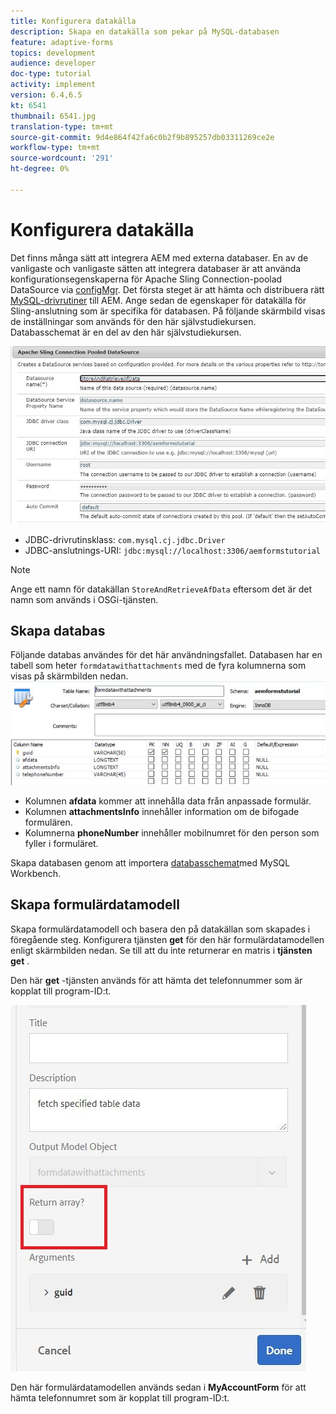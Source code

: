 ```yaml
---
title: Konfigurera datakälla
description: Skapa en datakälla som pekar på MySQL-databasen
feature: adaptive-forms
topics: development
audience: developer
doc-type: tutorial
activity: implement
version: 6.4,6.5
kt: 6541
thumbnail: 6541.jpg
translation-type: tm+mt
source-git-commit: 9d4e864f42fa6c0b2f9b895257db03311269ce2e
workflow-type: tm+mt
source-wordcount: '291'
ht-degree: 0%

---
```



# Konfigurera datakälla

Det finns många sätt att integrera AEM med externa databaser. En av de vanligaste och vanligaste sätten att integrera databaser är att använda konfigurationsegenskaperna för Apache Sling Connection-poolad DataSource via [configMgr](http://localhost:4502/system/console/configMgr).
Det första steget är att hämta och distribuera rätt [MySQL-drivrutiner](https://mvnrepository.com/artifact/mysql/mysql-connector-java) till AEM.
Ange sedan de egenskaper för datakälla för Sling-anslutning som är specifika för databasen. På följande skärmbild visas de inställningar som används för den här självstudiekursen. Databasschemat är en del av den här självstudiekursen.

![datakälla](assets/data-source.JPG)


* JDBC-drivrutinsklass: `com.mysql.cj.jdbc.Driver`
* JDBC-anslutnings-URI: `jdbc:mysql://localhost:3306/aemformstutorial`

>[!NOTE]
>Ange ett namn för datakällan `StoreAndRetrieveAfData` eftersom det är det namn som används i OSGi-tjänsten.


## Skapa databas


Följande databas användes för det här användningsfallet. Databasen har en tabell som heter `formdatawithattachments` med de fyra kolumnerna som visas på skärmbilden nedan.
![databas](assets/table-schema.JPG)

* Kolumnen **afdata** kommer att innehålla data från anpassade formulär.
* Kolumnen **attachmentsInfo** innehåller information om de bifogade formulären.
* Kolumnerna **phoneNumber** innehåller mobilnumret för den person som fyller i formuläret.

Skapa databasen genom att importera [databasschemat](assets/data-base-schema.sql)med MySQL Workbench.

## Skapa formulärdatamodell

Skapa formulärdatamodell och basera den på datakällan som skapades i föregående steg.
Konfigurera tjänsten **get** för den här formulärdatamodellen enligt skärmbilden nedan.
Se till att du inte returnerar en matris i **tjänsten get** .

Den här **get** -tjänsten används för att hämta det telefonnummer som är kopplat till program-ID:t.

![get-service](assets/get-service.JPG)

Den här formulärdatamodellen används sedan i **MyAccountForm** för att hämta telefonnumret som är kopplat till program-ID:t.
